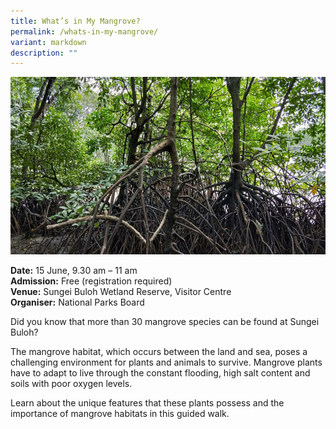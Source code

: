 ```yaml
---
title: What’s in My Mangrove?
permalink: /whats-in-my-mangrove/
variant: markdown
description: ""
---
```

![What's in my Mangrove?](/images/Tours/Whats_in_my_Mangrove_SBWR.png)

**Date:** 15 June, 9.30 am – 11 am<br>
**Admission:** Free (registration required) <br>
**Venue:** Sungei Buloh Wetland Reserve, Visitor Centre<br>
**Organiser:** National Parks Board

Did you know that more than 30 mangrove species can be found at Sungei Buloh?&nbsp;

The mangrove habitat, which occurs between the land and sea, poses a challenging environment for plants and animals to survive. Mangrove plants have to adapt to live through the constant flooding, high salt content and soils with poor oxygen levels.&nbsp;&nbsp;

Learn about the unique features that these plants possess and the importance of mangrove habitats in this guided walk.


<a class="btn-link" target="_blank" href="https://beta.nparks.gov.sg/visit/events/event-detail/SBWM0006/356_What-s-in-my-Mangrove">
	<img src="/images/gogreensg_website-32.png">
</a>

<style>
	.btn-link {
		display: none;
	}
	a.btn-link[target="_blank"]:after {
	display: none;
}
	.btn-link > img {
		width: 100%;
	}
</style>